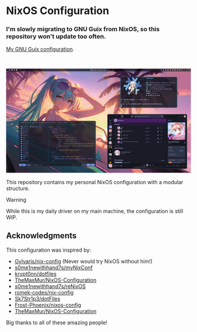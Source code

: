 # NixOS Configuration

### I'm slowly migrating to GNU Guix from NixOS, so this repository won't update too often.

[My GNU Guix configuration](https://git.ch4og.com/ch4og/guix-config).

<br>

![image](./assets/screenshot.png)

This repository contains my personal NixOS configuration with a modular
structure.

> [!WARNING]
> While this is my daily driver on my main machine, the configuration is still
> WIP.

## Acknowledgments

This configuration was inspired by:

- [Gylvaris/nix-config](https://github.com/Gylvaris/nix-config) (Never would try
  NixOS without him!)
- [s0me1newithhand7s/myNixConf](https://github.com/s0me1newithhand7s/myNixConf)
- [krypt0nn/dotfiles](https://github.com/krypt0nn/dotfiles)
- [TheMaxMur/NixOS-Configuration](https://github.com/TheMaxMur/NixOS-Configuration)
- [s0me1newithhand7s/reNixOS](https://github.com/s0me1newithhand7s/reNixos)
- [romek-codes/nix-config](https://github.com/romek-codes/nix-config)
- [Sk7Str1p3/dotFiles](https://github.com/Sk7Str1p3/dotFiles)
- [Frost-Phoenix/nixos-config](https://github.com/Frost-Phoenix/nixos-config)
- [TheMaxMur/NixOS-Configuration](https://github.com/TheMaxMur/NixOS-Configuration)

Big thanks to all of these amazing people!
